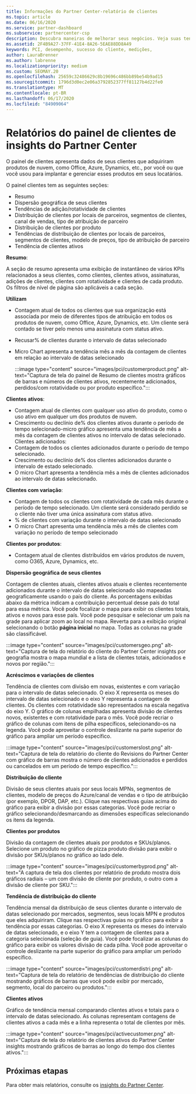```yaml
---
title: Informações do Partner Center-relatório de clientes
ms.topic: article
ms.date: 06/16/2020
ms.service: partner-dashboard
ms.subservice: partnercenter-csp
description: Descubra maneiras de melhorar seus negócios. Veja suas tendências específicas do cliente por geografia, por produto e outros atributos.
ms.assetid: 2F4B9A27-37FF-41E4-8A26-5EAE88DD8A49
keywords: PCI, desempenho, sucesso do cliente, medições,
author: LauraBrenner
ms.author: labrenne
ms.localizationpriority: medium
ms.custom: SEOMAY.20
ms.openlocfilehash: 25659c32486629c8b19696c486bb89be54b9ad15
ms.sourcegitcommit: 1796d3d0ec2e06a3792852377ff81127b4d22fe0
ms.translationtype: MT
ms.contentlocale: pt-BR
ms.lasthandoff: 06/17/2020
ms.locfileid: "84909064"
---
```

# <a name="customers-dashboard-reports-from-partner-center-insights"></a>Relatórios do painel de clientes de insights do Partner Center

O painel de clientes apresenta dados de seus clientes que adquiriram produtos de nuvem, como Office, Azure, Dynamics, etc., por você ou que você usou para implantar e gerenciar esses produtos em seus locatários. 
 
O painel clientes tem as seguintes seções: 

- Resumo  
- Dispersão geográfica de seus clientes 
- Tendências de adição/rotatividade de clientes 
- Distribuição de clientes por locais de parceiros, segmentos de clientes, canal de vendas, tipo de atribuição de parceiro 
- Distribuição de clientes por produto 
- Tendências de distribuição de clientes por locais de parceiros, segmentos de clientes, modelo de preços, tipo de atribuição de parceiro 
- Tendência de clientes ativos 

**Resumo**:

A seção de resumo apresenta uma exibição de instantâneo de vários KPIs relacionados a seus clientes, como clientes, clientes ativos, assinaturas, adições de clientes, clientes com rotatividade e clientes de cada produto. Os filtros de nível de página são aplicáveis a cada seção.

**Utilizam**

- Contagem atual de todos os clientes que sua organização está associada por meio de diferentes tipos de atribuição em todos os produtos de nuvem, como Office, Azure, Dynamics, etc. Um cliente será contado se tiver pelo menos uma assinatura com status ativo.  
- Recusar% de clientes durante o intervalo de datas selecionado 
- Micro Chart apresenta a tendência mês a mês da contagem de clientes em relação ao intervalo de datas selecionado

  :::image type="content" source="images/pci/customerproduct.png" alt-text="Captura de tela do painel de Resumo de clientes mostra gráficos de barras e números de clientes ativos, recentemente adicionados, perdidos/com rotatividade ou por produto específico.":::

**Clientes ativos**:

- Contagem atual de clientes com qualquer uso ativo do produto, como o uso ativo em qualquer um dos produtos de nuvem.
- Crescimento ou declínio de% dos clientes ativos durante o período de tempo selecionado-micro gráfico apresenta uma tendência de mês a mês da contagem de clientes ativos no intervalo de datas selecionado.
Clientes adicionados:
- Contagem de todos os clientes adicionados durante o período de tempo selecionado.
- Crescimento ou declínio de% dos clientes adicionados durante o intervalo de estado selecionado.
- O micro Chart apresenta a tendência mês a mês de clientes adicionados ao intervalo de datas selecionado.

**Clientes com variação**:
- Contagem de todos os clientes com rotatividade de cada mês durante o período de tempo selecionado. Um cliente será considerado perdido se o cliente não tiver uma única assinatura com status ativo. 
- % de clientes com variação durante o intervalo de datas selecionado 
- O micro Chart apresenta uma tendência mês a mês de clientes com variação no período de tempo selecionado 
 
**Clientes por produtos**:
- Contagem atual de clientes distribuídos em vários produtos de nuvem, como O365, Azure, Dynamics, etc.  

**Dispersão geográfica de seus clientes**

Contagem de clientes atuais, clientes ativos atuais e clientes recentemente adicionados durante o intervalo de datas selecionado são mapeadas geograficamente usando o país do cliente. As porcentagens exibidas abaixo da métrica indicam a contribuição percentual desse país do total para essa métrica. Você pode focalizar o mapa para exibir os clientes totais, ativos e novos para esse país. Você pode pesquisar e selecionar um país na grade para aplicar zoom ao local no mapa. Reverta para a exibição original selecionando o botão **página inicial** no mapa. Todas as colunas na grade são classificável.  

:::image type="content" source="images/pci/customersgeo.png" alt-text="Captura de tela do relatório do cliente do Partner Center insights por geografia mostra o mapa mundial e a lista de clientes totais, adicionados e novos por região.":::

**Acréscimos e variações de clientes**

Tendência de clientes com divisão em novas, existentes e com variação para o intervalo de datas selecionado. O eixo X representa os meses do intervalo de datas selecionado e o eixo Y representa a contagem de clientes. Os clientes com rotatividade são representados na escala negativa do eixo Y. O gráfico de colunas empilhadas apresenta divisão de clientes novos, existentes e com rotatividade para o mês. Você pode recriar o gráfico de colunas com itens de pilha específicos, selecionando-os na legenda. Você pode aproveitar o controle deslizante na parte superior do gráfico para ampliar um período específico. 

:::image type="content" source="images/pci/customerslost.png" alt-text="Captura de tela do relatório do cliente do Revisions do Partner Center com gráfico de barras mostra o número de clientes adicionados e perdidos ou cancelados em um período de tempo específico.":::

**Distribuição do cliente**

Divisão de seus clientes atuais por seus locais MPNs, segmentos de clientes, modelo de preços do Azure/canal de vendas e o tipo de atribuição (por exemplo, DPOR, DAP, etc.). Clique nas respectivas guias acima do gráfico para exibir a divisão por essas categorias. Você pode recriar o gráfico selecionando/desmarcando as dimensões específicas selecionando os itens da legenda. 

**Clientes por produtos**

Divisão da contagem de clientes atuais por produtos e SKUs/planos. Selecione um produto no gráfico de pizza produto divisão para exibir o divisão por SKUs/planos no gráfico ao lado dele.

:::image type="content" source="images/pci/customerbyprod.png" alt-text="A captura de tela dos clientes por relatório de produto mostra dois gráficos radiais – um com divisão de cliente por produto, o outro com a divisão de cliente por SKU.":::

**Tendência de distribuição do cliente** 

Tendência mensal da distribuição de seus clientes durante o intervalo de datas selecionado por mercados, segmentos, seus locais MPN e produtos que eles adquiriram. Clique nas respectivas guias no gráfico para exibir a tendência por essas categorias. O eixo X representa os meses do intervalo de datas selecionado, e o eixo Y tem a contagem de clientes para a categoria selecionada (seleção de guia). Você pode focalizar as colunas do gráfico para exibir os valores divisão de cada pilha. Você pode aproveitar o controle deslizante na parte superior do gráfico para ampliar um período específico.   

:::image type="content" source="images/pci/customerdistri.png" alt-text="Captura de tela do relatório de tendências de distribuição do cliente mostrando gráficos de barras que você pode exibir por mercado, segmento, local do parceiro ou produtos.":::

**Clientes ativos**

Gráfico de tendência mensal comparando clientes ativos e totais para o intervalo de datas selecionado. As colunas representam contagens de clientes ativos a cada mês e a linha representa o total de clientes por mês. 

:::image type="content" source="images/pci/activecustomer.png" alt-text="Captura de tela do relatório de clientes ativos do Partner Center insights mostrando gráficos de barras ao longo do tempo dos clientes ativos.":::

## <a name="next-steps"></a>Próximas etapas

Para obter mais relatórios, consulte os [insights do Partner Center](partner-center-insights.md).
